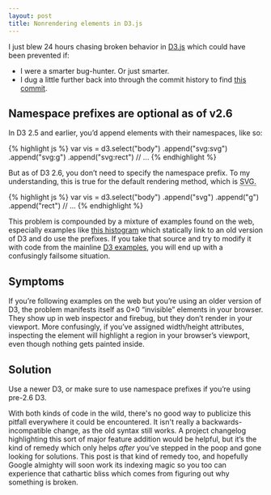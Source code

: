 ```yaml
---
layout: post
title: Nonrendering elements in D3.js
---
```


I just blew 24 hours chasing broken behavior in [D3.js](http://mbostock.github.com/d3/) which could have been prevented if:

* I were a smarter bug-hunter. Or just smarter.
* I dug a little further back into through the commit history to find [this commit](https://github.com/mbostock/d3/commit/11c1e7a906409d7748dec3193768c58739b26e45).

## Namespace prefixes are optional as of v2.6

In D3 2.5 and earlier, you’d append elements with their namespaces, like so:

{% highlight js %}
var vis = d3.select("body")
    .append("svg:svg")
    .append("svg:g")
    .append("svg:rect")
    // ...
{% endhighlight %}

But as of D3 2.6, you don’t need to specify the namespace prefix. To my understanding, this is true for the default rendering method, which is <abbr title="Scalable Vector Graphics">SVG</svg>.

{% highlight js %}
var vis = d3.select("body")
    .append("svg")
    .append("g")
    .append("rect")
    // ... 
{% endhighlight %}

This problem is compounded by a mixture of examples found on the web, especially examples like [this histogram](http://bl.ocks.org/993912) which statically link to an old version of D3 and do use the prefixes. If you take that source and try to modify it with code from the mainline [D3 examples](https://github.com/mbostock/d3/tree/master/examples), you will end up with a confusingly failsome situation.

## Symptoms

If you’re following examples on the web but you’re using an older version of D3, the problem manifests itself as 0×0 “invisible” elements in your browser. They show up in web inspector and firebug, but they don’t render in your viewport. More confusingly, if you’ve assigned width/height attributes, inspecting the element will highlight a region in your browser’s viewport, even though nothing gets painted inside.

## Solution

Use a newer D3, or make sure to use namespace prefixes if you’re using pre-2.6 D3.

With both kinds of code in the wild, there's no good way to publicize this pitfall everywhere it could be encountered. It isn't really a backwards-incompatible change, as the old syntax still works. A project changelog highlighting this sort of major feature addition would be helpful, but it’s the kind of remedy which only helps *after* you’ve stepped in the poop and gone looking for solutions. This post is that kind of remedy too, and hopefully Google almighty will soon work its indexing magic so you too can experience that cathartic bliss which comes from figuring out why something is broken.
